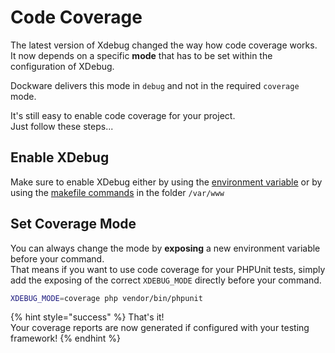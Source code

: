 # Code Coverage

The latest version of Xdebug changed the way how code coverage works.\
It now depends on a specific **mode** that has to be set within the configuration of XDebug.

Dockware delivers this mode in `debug` and not in the required `coverage` mode.

It's still easy to enable code coverage for your project.\
Just follow these steps...

## Enable XDebug

Make sure to enable XDebug either by using the [environment variable](../features/environment-variables.md) or by using the [makefile commands](../faq/scripts.md) in the folder `/var/www`

## Set Coverage Mode

You can always change the mode by **exposing** a new environment variable before your command.\
That means if you want to use code coverage for your PHPUnit tests, simply add the exposing of the correct `XDEBUG_MODE` directly before your command.

```bash
XDEBUG_MODE=coverage php vendor/bin/phpunit
```

{% hint style="success" %}
That's it!\
Your coverage reports are now generated if configured with your testing framework!
{% endhint %}
